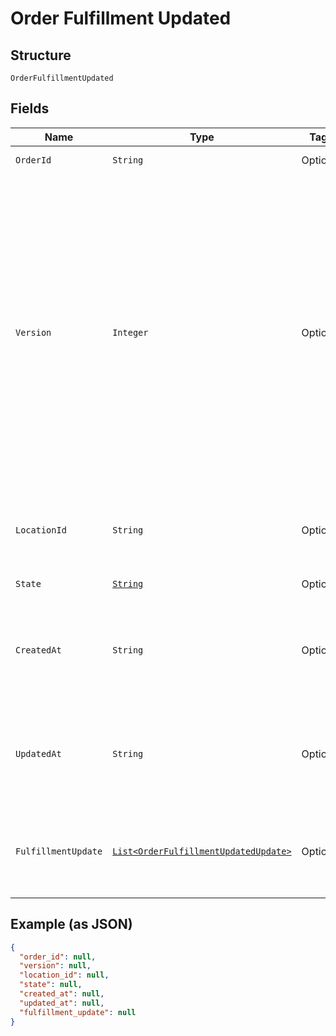 
# Order Fulfillment Updated

## Structure

`OrderFulfillmentUpdated`

## Fields

| Name | Type | Tags | Description | Getter |
|  --- | --- | --- | --- | --- |
| `OrderId` | `String` | Optional | The order's unique ID. | String getOrderId() |
| `Version` | `Integer` | Optional | The version number, which is incremented each time an update is committed to the order.<br>Orders that were not created through the API do not include a version number and<br>therefore cannot be updated.<br><br>[Read more about working with versions.](https://developer.squareup.com/docs/orders-api/manage-orders/update-orders) | Integer getVersion() |
| `LocationId` | `String` | Optional | The ID of the seller location that this order is associated with. | String getLocationId() |
| `State` | [`String`](../../doc/models/order-state.md) | Optional | The state of the order. | String getState() |
| `CreatedAt` | `String` | Optional | The timestamp for when the order was created, in RFC 3339 format. | String getCreatedAt() |
| `UpdatedAt` | `String` | Optional | The timestamp for when the order was last updated, in RFC 3339 format. | String getUpdatedAt() |
| `FulfillmentUpdate` | [`List<OrderFulfillmentUpdatedUpdate>`](../../doc/models/order-fulfillment-updated-update.md) | Optional | The fulfillments that were updated with this version change. | List<OrderFulfillmentUpdatedUpdate> getFulfillmentUpdate() |

## Example (as JSON)

```json
{
  "order_id": null,
  "version": null,
  "location_id": null,
  "state": null,
  "created_at": null,
  "updated_at": null,
  "fulfillment_update": null
}
```

